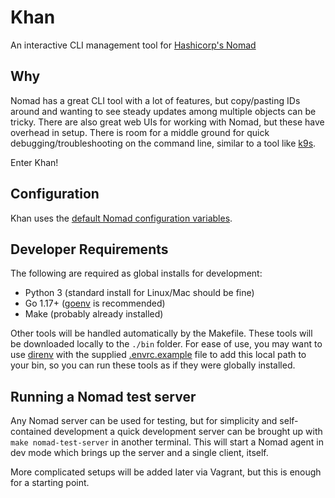 # Khan

An interactive CLI management tool for [Hashicorp's Nomad](https://www.nomadproject.io/)

## Why

Nomad has a great CLI tool with a lot of features, but copy/pasting IDs around
and wanting to see steady updates among multiple objects can be tricky.  There
are also great web UIs for working with Nomad, but these have overhead in setup.
There is room for a middle ground for quick debugging/troubleshooting on the
command line, similar to a tool like [k9s](https://github.com/derailed/k9s).

Enter Khan!

## Configuration

Khan uses the [default Nomad configuration variables](https://www.nomadproject.io/docs/commands#connection-environment-variables).

## Developer Requirements

The following are required as global installs for development:

* Python 3 (standard install for Linux/Mac should be fine)
* Go 1.17+ ([goenv](https://github.com/syndbg/goenv) is recommended)
* Make (probably already installed)

Other tools will be handled automatically by the Makefile.  These tools will be
downloaded locally to the `./bin` folder.  For ease of use, you may want to use
[direnv](https://direnv.net/) with the supplied [.envrc.example](.envrc.example)
file to add this local path to your bin, so you can run these tools as if they
were globally installed.

## Running a Nomad test server

Any Nomad server can be used for testing, but for simplicity and self-contained
development a quick development server can be brought up with
`make nomad-test-server` in another terminal.  This will start a Nomad agent in
dev mode which brings up the server and a single client, itself.

More complicated setups will be added later via Vagrant, but this is enough for
a starting point.
